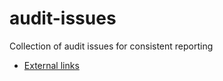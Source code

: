 # audit-issues
Collection of audit issues for consistent reporting

* [External links](external-links.md)
